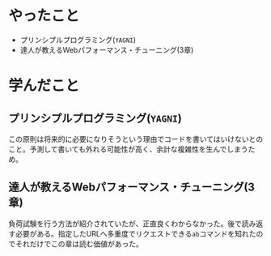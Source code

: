 # やったこと
- プリンシプルプログラミング(`YAGNI`)
- 達人が教えるWebパフォーマンス・チューニング(3章)

# 学んだこと

## プリンシプルプログラミング(`YAGNI`)
この原則は将来的に必要になりそうという理由でコードを書いてはいけないとのこと。予測して書いても外れる可能性が高く、余計な複雑性を生んでしまうため。

## 達人が教えるWebパフォーマンス・チューニング(3章)
負荷試験を行う方法が紹介されていたが、正直良くわからなかった。後で読み返す必要がある。指定したURLへ多重度でリクエストできる`ab`コマンドを知れたのでそれだけでこの章は読む価値があった。
